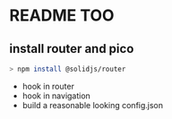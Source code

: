 # README TOO

## install router and pico
```bash
> npm install @solidjs/router
```

- hook in router
- hook in navigation
- build a reasonable looking config.json
